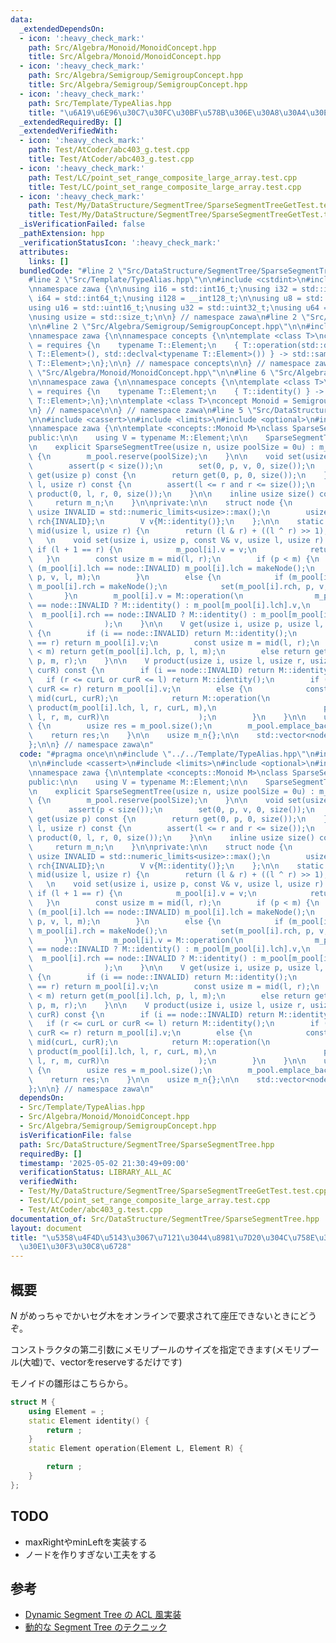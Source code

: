 ```yaml
---
data:
  _extendedDependsOn:
  - icon: ':heavy_check_mark:'
    path: Src/Algebra/Monoid/MonoidConcept.hpp
    title: Src/Algebra/Monoid/MonoidConcept.hpp
  - icon: ':heavy_check_mark:'
    path: Src/Algebra/Semigroup/SemigroupConcept.hpp
    title: Src/Algebra/Semigroup/SemigroupConcept.hpp
  - icon: ':heavy_check_mark:'
    path: Src/Template/TypeAlias.hpp
    title: "\u6A19\u6E96\u30C7\u30FC\u30BF\u578B\u306E\u30A8\u30A4\u30EA\u30A2\u30B9"
  _extendedRequiredBy: []
  _extendedVerifiedWith:
  - icon: ':heavy_check_mark:'
    path: Test/AtCoder/abc403_g.test.cpp
    title: Test/AtCoder/abc403_g.test.cpp
  - icon: ':heavy_check_mark:'
    path: Test/LC/point_set_range_composite_large_array.test.cpp
    title: Test/LC/point_set_range_composite_large_array.test.cpp
  - icon: ':heavy_check_mark:'
    path: Test/My/DataStructure/SegmentTree/SparseSegmentTreeGetTest.test.cpp
    title: Test/My/DataStructure/SegmentTree/SparseSegmentTreeGetTest.test.cpp
  _isVerificationFailed: false
  _pathExtension: hpp
  _verificationStatusIcon: ':heavy_check_mark:'
  attributes:
    links: []
  bundledCode: "#line 2 \"Src/DataStructure/SegmentTree/SparseSegmentTree.hpp\"\n\n\
    #line 2 \"Src/Template/TypeAlias.hpp\"\n\n#include <cstdint>\n#include <cstddef>\n\
    \nnamespace zawa {\n\nusing i16 = std::int16_t;\nusing i32 = std::int32_t;\nusing\
    \ i64 = std::int64_t;\nusing i128 = __int128_t;\n\nusing u8 = std::uint8_t;\n\
    using u16 = std::uint16_t;\nusing u32 = std::uint32_t;\nusing u64 = std::uint64_t;\n\
    \nusing usize = std::size_t;\n\n} // namespace zawa\n#line 2 \"Src/Algebra/Monoid/MonoidConcept.hpp\"\
    \n\n#line 2 \"Src/Algebra/Semigroup/SemigroupConcept.hpp\"\n\n#include <concepts>\n\
    \nnamespace zawa {\n\nnamespace concepts {\n\ntemplate <class T>\nconcept Semigroup\
    \ = requires {\n    typename T::Element;\n    { T::operation(std::declval<typename\
    \ T::Element>(), std::declval<typename T::Element>()) } -> std::same_as<typename\
    \ T::Element>;\n};\n\n} // namespace concepts\n\n} // namespace zawa\n#line 4\
    \ \"Src/Algebra/Monoid/MonoidConcept.hpp\"\n\n#line 6 \"Src/Algebra/Monoid/MonoidConcept.hpp\"\
    \n\nnamespace zawa {\n\nnamespace concepts {\n\ntemplate <class T>\nconcept Identitiable\
    \ = requires {\n    typename T::Element;\n    { T::identity() } -> std::same_as<typename\
    \ T::Element>;\n};\n\ntemplate <class T>\nconcept Monoid = Semigroup<T> and Identitiable<T>;\n\
    \n} // namespace\n\n} // namespace zawa\n#line 5 \"Src/DataStructure/SegmentTree/SparseSegmentTree.hpp\"\
    \n\n#include <cassert>\n#include <limits>\n#include <optional>\n#include <vector>\n\
    \nnamespace zawa {\n\ntemplate <concepts::Monoid M>\nclass SparseSegmentTree {\n\
    public:\n\n    using V = typename M::Element;\n\n    SparseSegmentTree() = default;\n\
    \n    explicit SparseSegmentTree(usize n, usize poolSize = 0u) : m_n{n}, m_pool(1)\
    \ {\n        m_pool.reserve(poolSize);\n    }\n\n    void set(usize p, V v) {\n\
    \        assert(p < size());\n        set(0, p, v, 0, size());\n    }\n\n    V\
    \ get(usize p) const {\n        return get(0, p, 0, size());\n    }\n\n    V product(usize\
    \ l, usize r) const {\n        assert(l <= r and r <= size());\n        return\
    \ product(0, l, r, 0, size());\n    }\n\n    inline usize size() const {\n   \
    \     return m_n;\n    }\n\nprivate:\n\n    struct node {\n        static constexpr\
    \ usize INVALID = std::numeric_limits<usize>::max();\n        usize lch{INVALID},\
    \ rch{INVALID};\n        V v{M::identity()};\n    };\n\n    static constexpr usize\
    \ mid(usize l, usize r) {\n        return (l & r) + ((l ^ r) >> 1);\n    }\n \
    \   \n    void set(usize i, usize p, const V& v, usize l, usize r) {\n       \
    \ if (l + 1 == r) {\n            m_pool[i].v = v;\n            return;\n     \
    \   }\n        const usize m = mid(l, r);\n        if (p < m) {\n            if\
    \ (m_pool[i].lch == node::INVALID) m_pool[i].lch = makeNode();\n            set(m_pool[i].lch,\
    \ p, v, l, m);\n        }\n        else {\n            if (m_pool[i].rch == node::INVALID)\
    \ m_pool[i].rch = makeNode();\n            set(m_pool[i].rch, p, v, m, r);\n \
    \       }\n        m_pool[i].v = M::operation(\n                m_pool[i].lch\
    \ == node::INVALID ? M::identity() : m_pool[m_pool[i].lch].v,\n              \
    \  m_pool[i].rch == node::INVALID ? M::identity() : m_pool[m_pool[i].rch].v\n\
    \                );\n    }\n\n    V get(usize i, usize p, usize l, usize r) const\
    \ {\n        if (i == node::INVALID) return M::identity();\n        if (l + 1\
    \ == r) return m_pool[i].v;\n        const usize m = mid(l, r);\n        if (p\
    \ < m) return get(m_pool[i].lch, p, l, m);\n        else return get(m_pool[i].rch,\
    \ p, m, r);\n    }\n\n    V product(usize i, usize l, usize r, usize curL, usize\
    \ curR) const {\n        if (i == node::INVALID) return M::identity();\n     \
    \   if (r <= curL or curR <= l) return M::identity();\n        if (l <= curL and\
    \ curR <= r) return m_pool[i].v;\n        else {\n            const usize m =\
    \ mid(curL, curR);\n            return M::operation(\n                       \
    \ product(m_pool[i].lch, l, r, curL, m),\n                        product(m_pool[i].rch,\
    \ l, r, m, curR)\n                    );\n        }\n    }\n\n    usize makeNode()\
    \ {\n        usize res = m_pool.size();\n        m_pool.emplace_back();\n    \
    \    return res;\n    }\n\n    usize m_n{};\n\n    std::vector<node> m_pool{};\n\
    };\n\n} // namespace zawa\n"
  code: "#pragma once\n\n#include \"../../Template/TypeAlias.hpp\"\n#include \"../../Algebra/Monoid/MonoidConcept.hpp\"\
    \n\n#include <cassert>\n#include <limits>\n#include <optional>\n#include <vector>\n\
    \nnamespace zawa {\n\ntemplate <concepts::Monoid M>\nclass SparseSegmentTree {\n\
    public:\n\n    using V = typename M::Element;\n\n    SparseSegmentTree() = default;\n\
    \n    explicit SparseSegmentTree(usize n, usize poolSize = 0u) : m_n{n}, m_pool(1)\
    \ {\n        m_pool.reserve(poolSize);\n    }\n\n    void set(usize p, V v) {\n\
    \        assert(p < size());\n        set(0, p, v, 0, size());\n    }\n\n    V\
    \ get(usize p) const {\n        return get(0, p, 0, size());\n    }\n\n    V product(usize\
    \ l, usize r) const {\n        assert(l <= r and r <= size());\n        return\
    \ product(0, l, r, 0, size());\n    }\n\n    inline usize size() const {\n   \
    \     return m_n;\n    }\n\nprivate:\n\n    struct node {\n        static constexpr\
    \ usize INVALID = std::numeric_limits<usize>::max();\n        usize lch{INVALID},\
    \ rch{INVALID};\n        V v{M::identity()};\n    };\n\n    static constexpr usize\
    \ mid(usize l, usize r) {\n        return (l & r) + ((l ^ r) >> 1);\n    }\n \
    \   \n    void set(usize i, usize p, const V& v, usize l, usize r) {\n       \
    \ if (l + 1 == r) {\n            m_pool[i].v = v;\n            return;\n     \
    \   }\n        const usize m = mid(l, r);\n        if (p < m) {\n            if\
    \ (m_pool[i].lch == node::INVALID) m_pool[i].lch = makeNode();\n            set(m_pool[i].lch,\
    \ p, v, l, m);\n        }\n        else {\n            if (m_pool[i].rch == node::INVALID)\
    \ m_pool[i].rch = makeNode();\n            set(m_pool[i].rch, p, v, m, r);\n \
    \       }\n        m_pool[i].v = M::operation(\n                m_pool[i].lch\
    \ == node::INVALID ? M::identity() : m_pool[m_pool[i].lch].v,\n              \
    \  m_pool[i].rch == node::INVALID ? M::identity() : m_pool[m_pool[i].rch].v\n\
    \                );\n    }\n\n    V get(usize i, usize p, usize l, usize r) const\
    \ {\n        if (i == node::INVALID) return M::identity();\n        if (l + 1\
    \ == r) return m_pool[i].v;\n        const usize m = mid(l, r);\n        if (p\
    \ < m) return get(m_pool[i].lch, p, l, m);\n        else return get(m_pool[i].rch,\
    \ p, m, r);\n    }\n\n    V product(usize i, usize l, usize r, usize curL, usize\
    \ curR) const {\n        if (i == node::INVALID) return M::identity();\n     \
    \   if (r <= curL or curR <= l) return M::identity();\n        if (l <= curL and\
    \ curR <= r) return m_pool[i].v;\n        else {\n            const usize m =\
    \ mid(curL, curR);\n            return M::operation(\n                       \
    \ product(m_pool[i].lch, l, r, curL, m),\n                        product(m_pool[i].rch,\
    \ l, r, m, curR)\n                    );\n        }\n    }\n\n    usize makeNode()\
    \ {\n        usize res = m_pool.size();\n        m_pool.emplace_back();\n    \
    \    return res;\n    }\n\n    usize m_n{};\n\n    std::vector<node> m_pool{};\n\
    };\n\n} // namespace zawa\n"
  dependsOn:
  - Src/Template/TypeAlias.hpp
  - Src/Algebra/Monoid/MonoidConcept.hpp
  - Src/Algebra/Semigroup/SemigroupConcept.hpp
  isVerificationFile: false
  path: Src/DataStructure/SegmentTree/SparseSegmentTree.hpp
  requiredBy: []
  timestamp: '2025-05-02 21:30:49+09:00'
  verificationStatus: LIBRARY_ALL_AC
  verifiedWith:
  - Test/My/DataStructure/SegmentTree/SparseSegmentTreeGetTest.test.cpp
  - Test/LC/point_set_range_composite_large_array.test.cpp
  - Test/AtCoder/abc403_g.test.cpp
documentation_of: Src/DataStructure/SegmentTree/SparseSegmentTree.hpp
layout: document
title: "\u5358\u4F4D\u5143\u3067\u7121\u3044\u8981\u7D20\u304C\u758E\u306A\u30BB\u30B0\
  \u30E1\u30F3\u30C8\u6728"
---
```


## 概要

$N$ がめっちゃでかいセグ木をオンラインで要求されて座圧できないときにどうぞ。

コンストラクタの第二引数にメモリプールのサイズを指定できます(メモリプール(大嘘)で、vectorをreserveするだけです)

モノイドの雛形はこちらから。

```cpp
struct M {
    using Element = ;
    static Element identity() {
        return ;
    }
    static Element operation(Element L, Element R) {

        return ;
    }
};
```

## TODO

- maxRightやminLeftを実装する
- ノードを作りすぎない工夫をする

## 参考

- [Dynamic Segment Tree の ACL 風実装](https://lorent-kyopro.hatenablog.com/entry/2021/03/12/025644)
- [動的な Segment Tree のテクニック](https://kazuma8128.hatenablog.com/entry/2018/11/29/093827)

